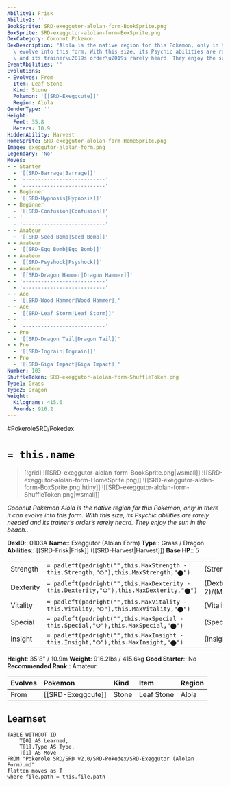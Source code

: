 ```yaml
---
Ability1: Frisk
Ability2: ''
BookSprite: SRD-exeggutor-alolan-form-BookSprite.png
BoxSprite: SRD-exeggutor-alolan-form-BoxSprite.png
DexCategory: Coconut Pokemon
DexDescription: "Alola is the native region for this Pokemon, only in there it can\
  \ evolve into this form. With this size, its Psychic abilities are rarely needed\
  \ and its trainer\u2019s order\u2019s rarely heard. They enjoy the sun in the beach.."
EventAbilities: ''
Evolutions:
- Evolves: From
  Item: Leaf Stone
  Kind: Stone
  Pokemon: '[[SRD-Exeggcute]]'
  Region: Alola
GenderType: ''
Height:
  Feet: 35.8
  Meters: 10.9
HiddenAbility: Harvest
HomeSprite: SRD-exeggutor-alolan-form-HomeSprite.png
Image: exeggutor-alolan-form.png
Legendary: 'No'
Moves:
- - Starter
  - '[[SRD-Barrage|Barrage]]'
- - '---------------------------'
  - '---------------------------'
- - Beginner
  - '[[SRD-Hypnosis|Hypnosis]]'
- - Beginner
  - '[[SRD-Confusion|Confusion]]'
- - '---------------------------'
  - '---------------------------'
- - Amateur
  - '[[SRD-Seed Bomb|Seed Bomb]]'
- - Amateur
  - '[[SRD-Egg Bomb|Egg Bomb]]'
- - Amateur
  - '[[SRD-Psyshock|Psyshock]]'
- - Amateur
  - '[[SRD-Dragon Hammer|Dragon Hammer]]'
- - '---------------------------'
  - '---------------------------'
- - Ace
  - '[[SRD-Wood Hammer|Wood Hammer]]'
- - Ace
  - '[[SRD-Leaf Storm|Leaf Storm]]'
- - '---------------------------'
  - '---------------------------'
- - Pro
  - '[[SRD-Dragon Tail|Dragon Tail]]'
- - Pro
  - '[[SRD-Ingrain|Ingrain]]'
- - Pro
  - '[[SRD-Giga Impact|Giga Impact]]'
Number: 103
ShuffleToken: SRD-exeggutor-alolan-form-ShuffleToken.png
Type1: Grass
Type2: Dragon
Weight:
  Kilograms: 415.6
  Pounds: 916.2
---
```


#PokeroleSRD/Pokedex

# `= this.name`

> [!grid]
> ![[SRD-exeggutor-alolan-form-BookSprite.png|wsmall]]
> ![[SRD-exeggutor-alolan-form-HomeSprite.png]]
> ![[SRD-exeggutor-alolan-form-BoxSprite.png|htiny]]
> ![[SRD-exeggutor-alolan-form-ShuffleToken.png|wsmall]]


*Coconut Pokemon*
*Alola is the native region for this Pokemon, only in there it can evolve into this form. With this size, its Psychic abilities are rarely needed and its trainer’s order’s rarely heard. They enjoy the sun in the beach..*

**DexID**:: 0103A
**Name**:: Exeggutor (Alolan Form)
**Type**:: Grass / Dragon
**Abilities**:: [[SRD-Frisk|Frisk]] ([[SRD-Harvest|Harvest]])
**Base HP**:: 5

|           |                                                                                        |                                          |
| --------- | -------------------------------------------------------------------------------------- | ---------------------------------------- |
| Strength  | `= padleft(padright("",this.MaxStrength - this.Strength,"⭘"),this.MaxStrength,"⬤")`    | (Strength::3)/(MaxStrength::6)   |
| Dexterity | `= padleft(padright("",this.MaxDexterity - this.Dexterity,"⭘"),this.MaxDexterity,"⬤")` | (Dexterity:: 2)/(MaxDexterity::4) |
| Vitality  | `= padleft(padright("",this.MaxVitality - this.Vitality,"⭘"),this.MaxVitality,"⬤")`    | (Vitality::2)/(MaxVitality::5)   |
| Special   | `= padleft(padright("",this.MaxSpecial - this.Special,"⭘"),this.MaxSpecial,"⬤")`       | (Special::3)/(MaxSpecial::7)     |
| Insight   | `= padleft(padright("",this.MaxInsight - this.Insight,"⭘"),this.MaxInsight,"⬤")`       | (Insight::2)/(MaxInsight::5)     |

**Height**: 35'8" / 10.9m
**Weight**: 916.2lbs / 415.6kg
**Good Starter**:: No
**Recommended Rank**:: Amateur

| Evolves   | Pokemon           | Kind   | Item       | Region   |
|:----------|:------------------|:-------|:-----------|:---------|
| From      | [[SRD-Exeggcute]] | Stone  | Leaf Stone | Alola    |

## Learnset

```dataview
TABLE WITHOUT ID
    T[0] AS Learned,
    T[1].Type AS Type,
    T[1] AS Move
FROM "Pokerole SRD/SRD v2.0/SRD-Pokedex/SRD-Exeggutor (Alolan Form).md"
flatten moves as T
where file.path = this.file.path
```
